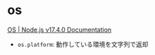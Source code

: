 # os

[OS \| Node\.js v17\.4\.0 Documentation](https://nodejs.org/api/os.html)

- `os.platform`: 動作している環境を文字列で返却
